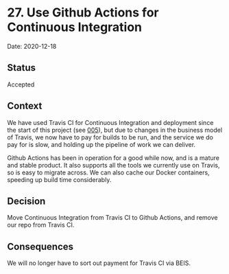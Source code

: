 # 27. Use Github Actions for Continuous Integration

Date: 2020-12-18

## Status

Accepted

## Context

We have used Travis CI for Continuous Integration and deployment since the start
of this project (see [005](https://github.com/UKGovernmentBEIS/beis-report-official-development-assistance/blob/develop/doc/architecture/decisions/0005-use-travis-for-ci.md)), but due to changes in the business model of Travis, we
now have to pay for builds to be run, and the service we do pay for is slow, and
holding up the pipeline of work we can deliver.

Github Actions has been in operation for a good while now, and is a mature and
stable product. It also supports all the tools we currently use on Travis, so
is easy to migrate across. We can also cache our Docker containers, speeding up
build time considerably.

## Decision

Move Continuous Integration from Travis CI to Github Actions, and remove our repo
from Travis CI.

## Consequences

We will no longer have to sort out payment for Travis CI via BEIS.
